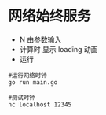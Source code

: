 # 网络始终服务
- N 由参数输入
- 计算时 显示 loading 动画
- 运行
```
#运行网络时钟
go run main.go

#测试时钟
nc localhost 12345
```